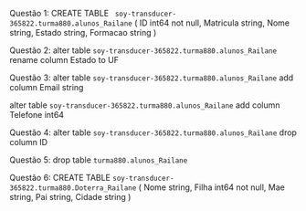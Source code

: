 Questão 1:
CREATE TABLE ` soy-transducer-365822.turma880.alunos_Railane` (
 ID int64 not null,
 Matricula string,
 Nome string,
 Estado string,
 Formacao string
)

Questão 2:
alter table `soy-transducer-365822.turma880.alunos_Railane` 
rename column Estado to UF

Questão 3:
alter table `soy-transducer-365822.turma880.alunos_Railane` 
add column Email string

alter table `soy-transducer-365822.turma880.alunos_Railane` 
add column Telefone int64

Questão 4:
alter table `soy-transducer-365822.turma880.alunos_Railane` 
drop column ID

Questão 5:
drop table `turma880.alunos_Railane`

Questão 6:
CREATE TABLE `soy-transducer-365822.turma880.Doterra_Railane` (
Nome string,
Filha int64 not null,
Mae string,
Pai string,
Cidade string
)



